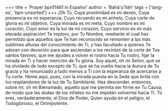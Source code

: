 +++
title = 'Prayer bpn11481 in Español'
author = 'Bahá'u'lláh'
tags = ['lang-es', 'bpn-unsorted']
+++
¡Oh Tú, Cuya proximidad es mi deseo, Cuya presencia es mi esperanza, Cuyo recuerdo es mi anhelo, Cuya corte de gloria es mi objetivo, Cuya morada es mi meta, Cuyo nombre es mi curación, Cuyo amor es la luz de mi corazón, Cuyo servicio es mi más elevada aspiración! Te imploro, por Tu Nombre, mediante el cual has permitido que aquellos que Te han reconocido se remonten a las más sublimes alturas del conocimiento de Ti, y has facultado a quienes Te adoran con devoción para que asciendan a los recintos de la corte de Tus santos favores, que me ayudes a volver el rostro hacia Tu rostro, fijar la mirada en Ti y hacer mención de Tu gloria.
Soy aquel, oh mi Señor, que se ha olvidado de todo excepto de Ti, que se ha vuelto hacia la Aurora de Tu gracia y ha renunciado a todo menos a Ti con la esperanza de acercarse a Tu corte. Heme aquí, pues, con la mirada puesta en la Sede que brilla con los resplandores de la luz de Tu Semblante. Haz descender, entonces, sobre mí, oh mi Bienamado, aquello que me permita ser firme en Tu Causa, de modo que las dudas de los infieles no me impidan volverme hacia Ti.
Tú eres, verdaderamente, el Dios de Poder, Quien ayuda en el peligro, el Todoglorioso, el Omnipotente.
